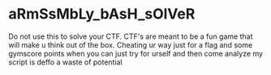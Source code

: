# aRmSsMbLy_bAsH_sOlVeR
Do not use this to solve your CTF. CTF's are meant to be a fun game that will make u think out of the box. Cheating ur way just for a flag and some gymscore points when you can just try for urself and then come analyze my script is deffo a waste of potential
